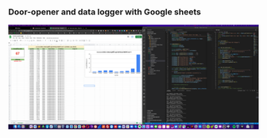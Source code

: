 ### Door-opener and data logger with  Google sheets

![Door-opener and data logger](https://raw.githubusercontent.com/X-c0d3/door-opener-logger/main/Screenshot/ScreenShot01.png)

